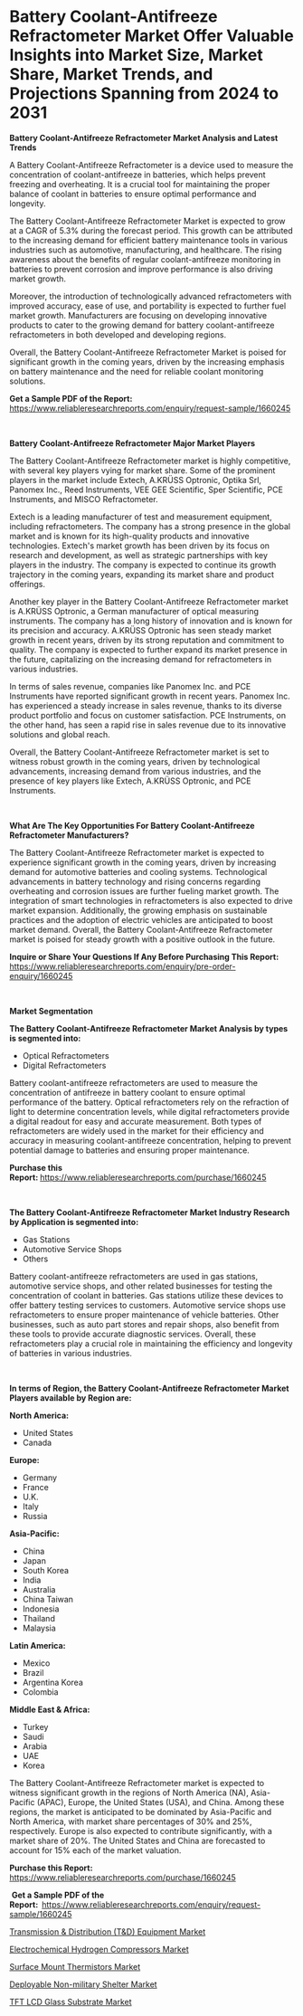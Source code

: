 <p><h1>Battery Coolant-Antifreeze Refractometer Market Offer Valuable Insights into Market Size, Market Share, Market Trends, and Projections Spanning from 2024 to 2031</h1></p><p><strong>Battery Coolant-Antifreeze Refractometer Market Analysis and Latest Trends</strong></p>
<p><p>A Battery Coolant-Antifreeze Refractometer is a device used to measure the concentration of coolant-antifreeze in batteries, which helps prevent freezing and overheating. It is a crucial tool for maintaining the proper balance of coolant in batteries to ensure optimal performance and longevity.</p><p>The Battery Coolant-Antifreeze Refractometer Market is expected to grow at a CAGR of 5.3% during the forecast period. This growth can be attributed to the increasing demand for efficient battery maintenance tools in various industries such as automotive, manufacturing, and healthcare. The rising awareness about the benefits of regular coolant-antifreeze monitoring in batteries to prevent corrosion and improve performance is also driving market growth.</p><p>Moreover, the introduction of technologically advanced refractometers with improved accuracy, ease of use, and portability is expected to further fuel market growth. Manufacturers are focusing on developing innovative products to cater to the growing demand for battery coolant-antifreeze refractometers in both developed and developing regions.</p><p>Overall, the Battery Coolant-Antifreeze Refractometer Market is poised for significant growth in the coming years, driven by the increasing emphasis on battery maintenance and the need for reliable coolant monitoring solutions.</p></p>
<p><strong>Get a Sample PDF of the Report:&nbsp;</strong> <a href="https://www.reliableresearchreports.com/enquiry/request-sample/1660245">https://www.reliableresearchreports.com/enquiry/request-sample/1660245</a></p>
<p>&nbsp;</p>
<p><strong>Battery Coolant-Antifreeze Refractometer Major Market Players</strong></p>
<p><p>The Battery Coolant-Antifreeze Refractometer market is highly competitive, with several key players vying for market share. Some of the prominent players in the market include Extech, A.KRÜSS Optronic, Optika Srl, Panomex Inc., Reed Instruments, VEE GEE Scientific, Sper Scientific, PCE Instruments, and MISCO Refractometer.</p><p>Extech is a leading manufacturer of test and measurement equipment, including refractometers. The company has a strong presence in the global market and is known for its high-quality products and innovative technologies. Extech's market growth has been driven by its focus on research and development, as well as strategic partnerships with key players in the industry. The company is expected to continue its growth trajectory in the coming years, expanding its market share and product offerings.</p><p>Another key player in the Battery Coolant-Antifreeze Refractometer market is A.KRÜSS Optronic, a German manufacturer of optical measuring instruments. The company has a long history of innovation and is known for its precision and accuracy. A.KRÜSS Optronic has seen steady market growth in recent years, driven by its strong reputation and commitment to quality. The company is expected to further expand its market presence in the future, capitalizing on the increasing demand for refractometers in various industries.</p><p>In terms of sales revenue, companies like Panomex Inc. and PCE Instruments have reported significant growth in recent years. Panomex Inc. has experienced a steady increase in sales revenue, thanks to its diverse product portfolio and focus on customer satisfaction. PCE Instruments, on the other hand, has seen a rapid rise in sales revenue due to its innovative solutions and global reach.</p><p>Overall, the Battery Coolant-Antifreeze Refractometer market is set to witness robust growth in the coming years, driven by technological advancements, increasing demand from various industries, and the presence of key players like Extech, A.KRÜSS Optronic, and PCE Instruments.</p></p>
<p>&nbsp;</p>
<p><strong>What Are The Key Opportunities For Battery Coolant-Antifreeze Refractometer Manufacturers?</strong></p>
<p><p>The Battery Coolant-Antifreeze Refractometer market is expected to experience significant growth in the coming years, driven by increasing demand for automotive batteries and cooling systems. Technological advancements in battery technology and rising concerns regarding overheating and corrosion issues are further fueling market growth. The integration of smart technologies in refractometers is also expected to drive market expansion. Additionally, the growing emphasis on sustainable practices and the adoption of electric vehicles are anticipated to boost market demand. Overall, the Battery Coolant-Antifreeze Refractometer market is poised for steady growth with a positive outlook in the future.</p></p>
<p><strong>Inquire or Share Your Questions If Any Before Purchasing This Report:</strong> <a href="https://www.reliableresearchreports.com/enquiry/pre-order-enquiry/1660245">https://www.reliableresearchreports.com/enquiry/pre-order-enquiry/1660245</a></p>
<p>&nbsp;</p>
<p><strong>Market Segmentation</strong></p>
<p><strong>The Battery Coolant-Antifreeze Refractometer Market Analysis by types is segmented into:</strong></p>
<p><ul><li>Optical Refractometers</li><li>Digital Refractometers</li></ul></p>
<p><p>Battery coolant-antifreeze refractometers are used to measure the concentration of antifreeze in battery coolant to ensure optimal performance of the battery. Optical refractometers rely on the refraction of light to determine concentration levels, while digital refractometers provide a digital readout for easy and accurate measurement. Both types of refractometers are widely used in the market for their efficiency and accuracy in measuring coolant-antifreeze concentration, helping to prevent potential damage to batteries and ensuring proper maintenance.</p></p>
<p><strong>Purchase this Report:&nbsp;</strong><a href="https://www.reliableresearchreports.com/purchase/1660245">https://www.reliableresearchreports.com/purchase/1660245</a></p>
<p>&nbsp;</p>
<p><strong>The Battery Coolant-Antifreeze Refractometer Market Industry Research by Application is segmented into:</strong></p>
<p><ul><li>Gas Stations</li><li>Automotive Service Shops</li><li>Others</li></ul></p>
<p><p>Battery coolant-antifreeze refractometers are used in gas stations, automotive service shops, and other related businesses for testing the concentration of coolant in batteries. Gas stations utilize these devices to offer battery testing services to customers. Automotive service shops use refractometers to ensure proper maintenance of vehicle batteries. Other businesses, such as auto part stores and repair shops, also benefit from these tools to provide accurate diagnostic services. Overall, these refractometers play a crucial role in maintaining the efficiency and longevity of batteries in various industries.</p></p>
<p>&nbsp;</p>
<p><strong>In terms of Region, the Battery Coolant-Antifreeze Refractometer Market Players available by Region are:</strong></p>
<p>
    <p> <strong> North America: </strong>
        <ul>
            <li>United States</li>
            <li>Canada</li>
        </ul>
        </p> 
    <p> <strong> Europe: </strong>
        <ul>
            <li>Germany</li>
            <li>France</li>
            <li>U.K.</li>
            <li>Italy</li>
            <li>Russia</li>
        </ul>
        </p> 
    <p> <strong> Asia-Pacific: </strong>
        <ul>
            <li>China</li>
            <li>Japan</li>
            <li>South Korea</li>
            <li>India</li>
            <li>Australia</li>
            <li>China Taiwan</li>
            <li>Indonesia</li>
            <li>Thailand</li>
            <li>Malaysia</li>
        </ul>
        </p> 
    <p> <strong> Latin America: </strong>
        <ul>
            <li>Mexico</li>
            <li>Brazil</li>
            <li>Argentina Korea</li>
            <li>Colombia</li>
        </ul>
        </p> 
    <p> <strong> Middle East & Africa: </strong>
        <ul>
            <li>Turkey</li>
            <li>Saudi</li>
            <li>Arabia</li>
            <li>UAE</li>
            <li>Korea</li>
        </ul>
    </p>
    </p>
<p><p>The Battery Coolant-Antifreeze Refractometer market is expected to witness significant growth in the regions of North America (NA), Asia-Pacific (APAC), Europe, the United States (USA), and China. Among these regions, the market is anticipated to be dominated by Asia-Pacific and North America, with market share percentages of 30% and 25%, respectively. Europe is also expected to contribute significantly, with a market share of 20%. The United States and China are forecasted to account for 15% each of the market valuation.</p></p>
<p><strong>Purchase this Report: </strong><a href="https://www.reliableresearchreports.com/purchase/1660245">https://www.reliableresearchreports.com/purchase/1660245</a></p>
<p>&nbsp;<strong>Get a Sample PDF of the Report:&nbsp;&nbsp;</strong><a href="https://www.reliableresearchreports.com/enquiry/request-sample/1660245">https://www.reliableresearchreports.com/enquiry/request-sample/1660245</a></p>
<p><strong></strong></p>
<p><p><a href="https://sulfuric-clavicle-d39.notion.site/Transmission-Distribution-T-D-Equipment-Market-Size-Growth-and-Forecast-from-2024-2031-780236ec7d32421f97d909269f285453">Transmission & Distribution (T&D) Equipment Market</a></p><p><a href="https://sulfuric-clavicle-d39.notion.site/Electrochemical-Hydrogen-Compressors-Market-Size-Furnishes-Valuable-Information-Encompassing-Market--ed3d72c758fa47bdb29649398f95ccbd">Electrochemical Hydrogen Compressors Market</a></p><p><a href="https://view.publitas.com/reportprime-1/surface-mount-thermistors-market-size-growth-and-forecast-from-2024-2031/">Surface Mount Thermistors Market</a></p><p><a href="https://automatic-knee-4c7.notion.site/Deployable-Non-military-Shelter-Market-Size-Evaluating-its-Market-Trends-Growth-and-Projections-2-fb0cd27cb0ee4066bedcf185f0cb8ebc">Deployable Non-military Shelter Market</a></p><p><a href="https://view.publitas.com/reportprime-1/global-tft-lcd-glass-substrate-market-by-types-applications-and-major-players-with-regional-growth-rate-analysis-and-development-situation-from-2024-to-2031/">TFT LCD Glass Substrate Market</a></p></p>